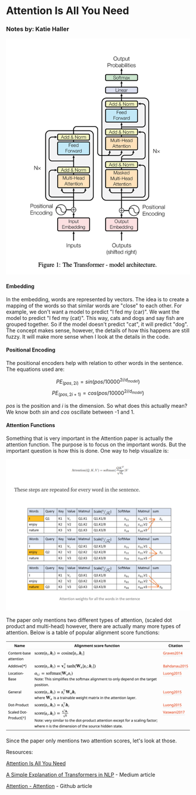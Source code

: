 # Attention Is All You Need

### Notes by: Katie Haller

![The Transformer](./images/AIAYN-Fig.1.png)

#### Embedding

In the embedding, words are represented by vectors. The idea is to create a mapping of the words so that similar words are "close" to each other. For example, we don't want a model to predict "I fed my (car)". We want the model to predict "I fed my (cat)". This way, cats and dogs and say fish are grouped together. So if the model doesn't predict "cat", it will predict "dog". The concept makes sense, however, the details of how this happens are still fuzzy. It will make more sense when I look at the details in the code.

#### Positional Encoding

The positional encoders help with relation to other words in the sentence. The equations used are:

$$PE_{(pos,2i)}=sin(pos/10000^{2i/d_{model}})$$
$$PE_{(pos,2i+1)}=cos(pos/10000^{2i/d_{model}})$$

$pos$ is the position and $i$ is the dimension. So what does this actually mean? We know both $sin$ and $cos$ oscillate between -1 and 1.

#### Attention Functions

Something that is very important in the Attention paper is actually the attention function. The purpose is to focus on the important words. But the important question is how this is done. One way to help visualize is:

![Attention Score](./images/AIAYN-Fig.2.png)

The paper only mentions two different types of attention, (scaled dot product and multi-head) however, there are actually many more types of attention. Below is a table of popular alignment score functions: 

![Types of Attention](./images/AIAYN-Fig.3.png)

Since the paper only mentions two attention scores, let's look at those. 

Resources:

[Attention Is All You Need](https://arxiv.org/pdf/1706.03762.pdf)

[A Simple Explanation of Transformers in NLP](https://towardsdatascience.com/simple-explanation-of-transformers-in-nlp-da1adfc5d64f) - Medium article

[Attention - Attention](https://lilianweng.github.io/lil-log/2018/06/24/attention-attention.html) - Github article